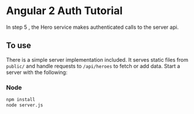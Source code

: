 
# Angular 2 Auth Tutorial

In step 5 , the Hero service makes authenticated calls to the server api.

## To use

There is a simple server implementation included. It serves static files from `public/` and handle requests to `/api/heroes` to fetch or add data. Start a server with the following:

### Node

```sh
npm install
node server.js
```
